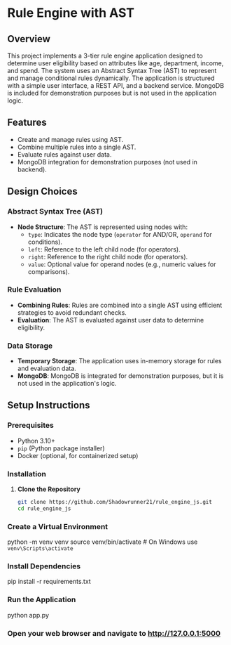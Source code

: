 # Rule Engine with AST

## Overview
This project implements a 3-tier rule engine application designed to determine user eligibility based on attributes like age, department, income, and spend. The system uses an Abstract Syntax Tree (AST) to represent and manage conditional rules dynamically. The application is structured with a simple user interface, a REST API, and a backend service. MongoDB is included for demonstration purposes but is not used in the application logic.

## Features
- Create and manage rules using AST.
- Combine multiple rules into a single AST.
- Evaluate rules against user data.
- MongoDB integration for demonstration purposes (not used in backend).

## Design Choices

### Abstract Syntax Tree (AST)
- **Node Structure**: The AST is represented using nodes with:
  - `type`: Indicates the node type (`operator` for AND/OR, `operand` for conditions).
  - `left`: Reference to the left child node (for operators).
  - `right`: Reference to the right child node (for operators).
  - `value`: Optional value for operand nodes (e.g., numeric values for comparisons).

### Rule Evaluation
- **Combining Rules**: Rules are combined into a single AST using efficient strategies to avoid redundant checks.
- **Evaluation**: The AST is evaluated against user data to determine eligibility.

### Data Storage
- **Temporary Storage**: The application uses in-memory storage for rules and evaluation data.
- **MongoDB**: MongoDB is integrated for demonstration purposes, but it is not used in the application's logic.

## Setup Instructions

### Prerequisites
- Python 3.10+
- `pip` (Python package installer)
- Docker (optional, for containerized setup)

### Installation

1. **Clone the Repository**
   ```bash
   git clone https://github.com/Shadowrunner21/rule_engine_js.git
   cd rule_engine_js

### Create a Virtual Environment

python -m venv venv
source venv/bin/activate  # On Windows use `venv\Scripts\activate`

### Install Dependencies
pip install -r requirements.txt

### Run the Application
python app.py

### Open your web browser and navigate to http://127.0.0.1:5000